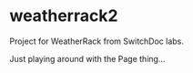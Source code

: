 # weatherrack2
Project for WeatherRack from SwitchDoc labs.

Just playing around with the Page thing...

